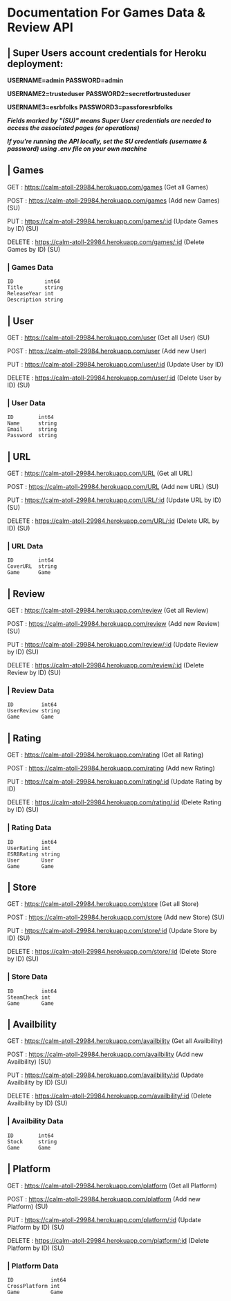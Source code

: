 # Documentation For Games Data & Review API

## | Super Users account credentials for Heroku deployment:

**USERNAME=admin**
**PASSWORD=admin**

**USERNAME2=trusteduser**
**PASSWORD2=secretfortrusteduser**

**USERNAME3=esrbfolks**
**PASSWORD3=passforesrbfolks**

***Fields marked by "(SU)" means Super User credentials are needed to access the associated pages (or operations)***

***If you're running the API locally, set the SU credentials (username & password) using .env file on your own machine***

## | Games
GET : https://calm-atoll-29984.herokuapp.com/games (Get all Games)

POST : https://calm-atoll-29984.herokuapp.com/games (Add new Games) (SU)

PUT : https://calm-atoll-29984.herokuapp.com/games/:id (Update Games by ID) (SU)

DELETE : https://calm-atoll-29984.herokuapp.com/games/:id (Delete Games by ID) (SU)

### | Games Data
    ID          int64
    Title       string
    ReleaseYear int
    Description string

## | User
GET : https://calm-atoll-29984.herokuapp.com/user (Get all User) (SU)

POST : https://calm-atoll-29984.herokuapp.com/user (Add new User)

PUT : https://calm-atoll-29984.herokuapp.com/user/:id (Update User by ID)

DELETE : https://calm-atoll-29984.herokuapp.com/user/:id (Delete User by ID) (SU)

### | User Data
    ID        int64
	Name      string
	Email     string
	Password  string

## | URL
GET : https://calm-atoll-29984.herokuapp.com/URL (Get all URL)

POST : https://calm-atoll-29984.herokuapp.com/URL (Add new URL) (SU)

PUT : https://calm-atoll-29984.herokuapp.com/URL/:id (Update URL by ID) (SU)

DELETE : https://calm-atoll-29984.herokuapp.com/URL/:id (Delete URL by ID) (SU)

### | URL Data
    ID        int64
	CoverURL  string
    Game      Game

## | Review
GET : https://calm-atoll-29984.herokuapp.com/review (Get all Review)

POST : https://calm-atoll-29984.herokuapp.com/review (Add new Review) (SU)

PUT : https://calm-atoll-29984.herokuapp.com/review/:id (Update Review by ID) (SU)

DELETE : https://calm-atoll-29984.herokuapp.com/review/:id (Delete Review by ID) (SU)

### | Review Data
    ID         int64
	UserReview string
    Game       Game

## | Rating
GET : https://calm-atoll-29984.herokuapp.com/rating (Get all Rating)

POST : https://calm-atoll-29984.herokuapp.com/rating (Add new Rating)

PUT : https://calm-atoll-29984.herokuapp.com/rating/:id (Update Rating by ID)

DELETE : https://calm-atoll-29984.herokuapp.com/rating/:id (Delete Rating by ID) (SU)

### | Rating Data
    ID         int64
	UserRating int
	ESRBRating string
	User       User
	Game       Game

## | Store
GET : https://calm-atoll-29984.herokuapp.com/store (Get all Store)

POST : https://calm-atoll-29984.herokuapp.com/store (Add new Store) (SU)

PUT : https://calm-atoll-29984.herokuapp.com/store/:id (Update Store by ID) (SU)

DELETE : https://calm-atoll-29984.herokuapp.com/store/:id (Delete Store by ID) (SU)

### | Store Data
    ID         int64
	SteamCheck int
	Game       Game

## | Availbility
GET : https://calm-atoll-29984.herokuapp.com/availbility (Get all Availbility)

POST : https://calm-atoll-29984.herokuapp.com/availbility (Add new Availbility) (SU)

PUT : https://calm-atoll-29984.herokuapp.com/availbility/:id (Update Availbility by ID) (SU)

DELETE : https://calm-atoll-29984.herokuapp.com/availbility/:id (Delete Availbility by ID) (SU)

### | Availbility Data
    ID        int64
	Stock     string
	Game      Game

## | Platform
GET : https://calm-atoll-29984.herokuapp.com/platform (Get all Platform)

POST : https://calm-atoll-29984.herokuapp.com/platform (Add new Platform) (SU)

PUT : https://calm-atoll-29984.herokuapp.com/platform/:id (Update Platform by ID) (SU)

DELETE : https://calm-atoll-29984.herokuapp.com/platform/:id (Delete Platform by ID) (SU)

### | Platform Data
    ID            int64
	CrossPlatform int
	Game          Game